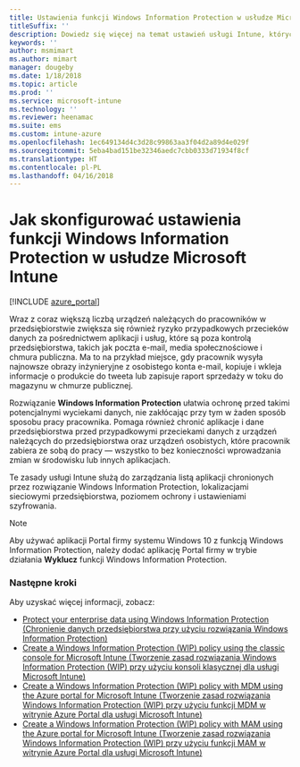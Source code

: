 ```yaml
---
title: Ustawienia funkcji Windows Information Protection w usłudze Microsoft Intune
titleSuffix: ''
description: Dowiedz się więcej na temat ustawień usługi Intune, których można użyć do zarządzania funkcją Windows Information Protection.
keywords: ''
author: msmimart
ms.author: mimart
manager: dougeby
ms.date: 1/18/2018
ms.topic: article
ms.prod: ''
ms.service: microsoft-intune
ms.technology: ''
ms.reviewer: heenamac
ms.suite: ems
ms.custom: intune-azure
ms.openlocfilehash: 1ec649134d4c3d28c99863aa3f04d2a89d4e029f
ms.sourcegitcommit: 5eba4bad151be32346aedc7cbb0333d71934f8cf
ms.translationtype: HT
ms.contentlocale: pl-PL
ms.lasthandoff: 04/16/2018
---
```

# <a name="how-to-configure-windows-information-protection-in-microsoft-intune"></a>Jak skonfigurować ustawienia funkcji Windows Information Protection w usłudze Microsoft Intune

[!INCLUDE [azure_portal](./includes/azure_portal.md)]

Wraz z coraz większą liczbą urządzeń należących do pracowników w przedsiębiorstwie zwiększa się również ryzyko przypadkowych przecieków danych za pośrednictwem aplikacji i usług, które są poza kontrolą przedsiębiorstwa, takich jak poczta e-mail, media społecznościowe i chmura publiczna. Ma to na przykład miejsce, gdy pracownik wysyła najnowsze obrazy inżynieryjne z osobistego konta e-mail, kopiuje i wkleja informacje o produkcie do tweeta lub zapisuje raport sprzedaży w toku do magazynu w chmurze publicznej.

Rozwiązanie **Windows Information Protection** ułatwia ochronę przed takimi potencjalnymi wyciekami danych, nie zakłócając przy tym w żaden sposób sposobu pracy pracownika. Pomaga również chronić aplikacje i dane przedsiębiorstwa przed przypadkowymi przeciekami danych z urządzeń należących do przedsiębiorstwa oraz urządzeń osobistych, które pracownik zabiera ze sobą do pracy — wszystko to bez konieczności wprowadzania zmian w środowisku lub innych aplikacjach.

Te zasady usługi Intune służą do zarządzania listą aplikacji chronionych przez rozwiązanie Windows Information Protection, lokalizacjami sieciowymi przedsiębiorstwa, poziomem ochrony i ustawieniami szyfrowania.

>[!NOTE]
> Aby używać aplikacji Portal firmy systemu Windows 10 z funkcją Windows Information Protection, należy dodać aplikację Portal firmy w trybie działania **Wyklucz** funkcji Windows Information Protection. 

### <a name="next-steps"></a>Następne kroki
Aby uzyskać więcej informacji, zobacz:
-  [Protect your enterprise data using Windows Information Protection (Chronienie danych przedsiębiorstwa przy użyciu rozwiązania Windows Information Protection)](https://technet.microsoft.com/itpro/windows/keep-secure/protect-enterprise-data-using-wip)
- [Create a Windows Information Protection (WIP) policy using the classic console for Microsoft Intune (Tworzenie zasad rozwiązania Windows Information Protection (WIP) przy użyciu konsoli klasycznej dla usługi Microsoft Intune)](https://docs.microsoft.com/windows/threat-protection/windows-information-protection/create-wip-policy-using-intune)
- [Create a Windows Information Protection (WIP) policy with MDM using the Azure portal for Microsoft Intune (Tworzenie zasad rozwiązania Windows Information Protection (WIP) przy użyciu funkcji MDM w witrynie Azure Portal dla usługi Microsoft Intune)](https://docs.microsoft.com/windows/threat-protection/windows-information-protection/create-wip-policy-using-intune-azure)
- [Create a Windows Information Protection (WIP) policy with MAM using the Azure portal for Microsoft Intune (Tworzenie zasad rozwiązania Windows Information Protection (WIP) przy użyciu funkcji MAM w witrynie Azure Portal dla usługi Microsoft Intune)](https://docs.microsoft.com/windows/threat-protection/windows-information-protection/create-wip-policy-using-mam-intune-azure)
